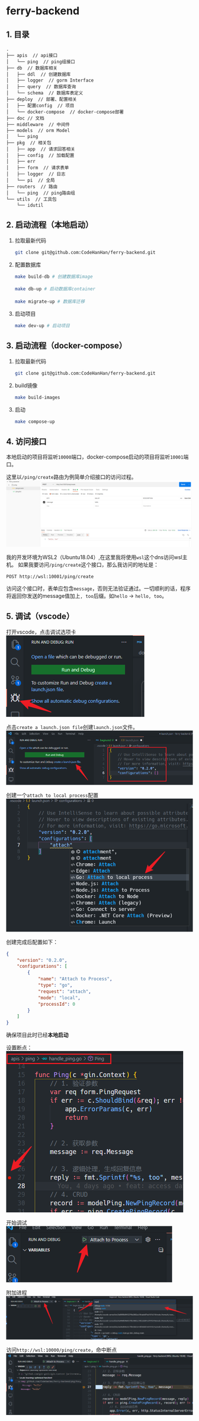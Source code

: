 # ferry-backend

## 1. 目录
```
.
├── apis  // api接口
│   └── ping  // ping组接口
├── db  // 数据库相关
│   ├── ddl  // 创建数据库
│   ├── logger  // gorm Interface
│   ├── query  // 数据库查询
│   └── schema  // 数据库表定义
├── deploy  // 部署、配置相关
│   ├── 配置config  // 项目
│   └── docker-compose  // docker-compose部署
├── doc // 文档
├── middleware  // 中间件
├── models  // orm Model
│   └── ping
├── pkg  // 相关包 
│   ├── app  // 请求回答相关
│   ├── config  // 加载配置
│   ├── err  
│   ├── form  // 请求表单
│   ├── logger  // 日志
│   └── pi  // 全局
├── routers  // 路由
│   └── ping  // ping路由组
└── utils  // 工具包
    └── idutil
```

## 2. 启动流程（本地启动）
1. 拉取最新代码
    ```bash
    git clone git@github.com:CodeHanHan/ferry-backend.git
    ```

2. 配置数据库
   ```sh
   make build-db # 创建数据库image

   make db-up # 启动数据库container

   make migrate-up # 数据库迁移
   ```

3. 启动项目
    ```sh
    make dev-up # 启动项目
    ```

## 3. 启动流程（docker-compose）
1. 拉取最新代码
    ```bash
    git clone git@github.com:CodeHanHan/ferry-backend.git
    ```

2. build镜像
    ```sh
    make build-images
    ```

3. 启动
    ```sh
    make compose-up
    ```

## 4. 访问接口
本地启动的项目将监听`10000`端口，docker-compose启动的项目将监听`10001`端口。

这里以`/ping/create`路由为例简单介绍接口的访问过程。
![20211122144749](https://raw.githubusercontent.com/lich-Img/blogImg/master/img/20211122144749.png)

我的开发环境为WSL2（Ubuntu18.04）,在这里我将使用`wsl`这个dns访问wsl主机。
如果我要访问`/ping/create`这个接口，那么我访问的地址是：
```
POST http://wsl:10001/ping/create
```
访问这个接口时，表单应包含`message`，否则无法验证通过。一切顺利的话，程序将返回你发送的message值加上`, too`后缀。如`hello` -> `hello, too`。

## 5. 调试（vscode）
打开vscode，点击调试选项卡  
![20211122145329](https://raw.githubusercontent.com/lich-Img/blogImg/master/img/20211122145329.png)

点击`create a launch.json file`创建`launch.json`文件。  
![20211122145727](https://raw.githubusercontent.com/lich-Img/blogImg/master/img/20211122145727.png)

创建一个`attach to local process`配置
![20211122145827](https://raw.githubusercontent.com/lich-Img/blogImg/master/img/20211122145827.png)

创建完成后配置如下：
```json
{
    "version": "0.2.0",
    "configurations": [
        {
            "name": "Attach to Process",
            "type": "go",
            "request": "attach",
            "mode": "local",
            "processId": 0
        }
    ]
}
```

确保项目此时已经**本地启动**

设置断点：
![20211122150044](https://raw.githubusercontent.com/lich-Img/blogImg/master/img/20211122150044.png)

开始调试
![20211122150008](https://raw.githubusercontent.com/lich-Img/blogImg/master/img/20211122150008.png)

附加进程
![20211122150138](https://raw.githubusercontent.com/lich-Img/blogImg/master/img/20211122150138.png)

访问`http://wsl:10000/ping/create`，命中断点
![20211122150325](https://raw.githubusercontent.com/lich-Img/blogImg/master/img/20211122150325.png)
